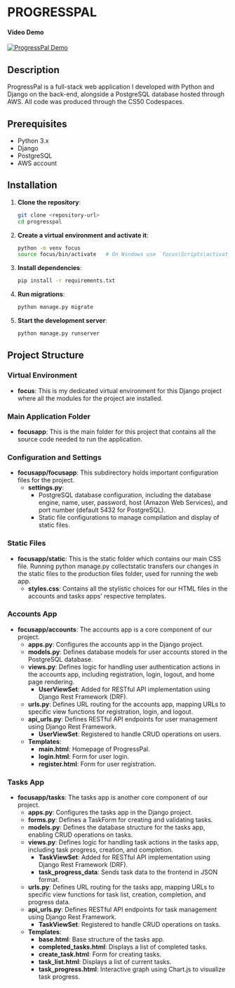 # PROGRESSPAL

#### Video Demo
[![ProgressPal Demo](https://img.youtube.com/vi/k3J9H_JxUsM/0.jpg)](https://youtu.be/k3J9H_JxUsM)

## Description
ProgressPal is a full-stack web application I developed with Python and Django on the back-end, alongside a PostgreSQL database hosted through AWS. All code was produced through the CS50 Codespaces.

## Prerequisites
- Python 3.x
- Django
- PostgreSQL
- AWS account

## Installation
1. **Clone the repository**:
   ```bash
   git clone <repository-url>
   cd progresspal
   ```
2. **Create a virtual environment and activate it**:
   ```bash
   python -m venv focus
   source focus/bin/activate   # On Windows use `focus\Scripts\activate`
   ```
3. **Install dependencies**:
   ```bash
   pip install -r requirements.txt
   ```
4. **Run migrations**:
   ```bash
   python manage.py migrate
   ```
5. **Start the development server**:
   ```bash
   python manage.py runserver
   ```

## Project Structure
### Virtual Environment
- **focus**: This is my dedicated virtual environment for this Django project where all the modules for the project are installed.
### Main Application Folder
- **focusapp**: This is the main folder for this project that contains all the source code needed to run the application.
### Configuration and Settings
- **focusapp/focusapp**: This subdirectory holds important configuration files for the project.
  + **settings.py**:
       + PostgreSQL database configuration, including the database engine, name, user, password, host (Amazon Web Services), and port number (default 5432 for PostgreSQL).
       + Static file configurations to manage compilation and display of static files.
### Static Files
- **focusapp/static**: This is the static folder which contains our main CSS file. Running python manage.py collectstatic transfers our changes in the static files to the production files folder, used for running the web app.
     + **styles.css**: Contains all the stylistic choices for our HTML files in the accounts and tasks apps' respective templates.
### Accounts App
- **focusapp/accounts**: The accounts app is a core component of our project.
     + **apps.py**: Configures the accounts app in the Django project.
     + **models.py**: Defines database models for user accounts stored in the PostgreSQL database.
     + **views.py**: Defines logic for handling user authentication actions in the accounts app, including registration, login, logout, and home page rendering.
          + **UserViewSet**: Added for RESTful API implementation using Django Rest Framework (DRF).
     + **urls.py**: Defines URL routing for the accounts app, mapping URLs to specific view functions for registration, login, and logout.
     + **api_urls.py**: Defines RESTful API endpoints for user management using Django Rest Framework.
          + **UserViewSet**: Registered to handle CRUD operations on users.
     + **Templates**:
          + **main.html**: Homepage of ProgressPal.
          + **login.html**: Form for user login.
          + **register.html**: Form for user registration.
      

### Tasks App
- **focusapp/tasks**: The tasks app is another core component of our project.
     + **apps.py**: Configures the tasks app in the Django project.
     + **forms.py**: Defines a TaskForm for creating and validating tasks.
     + **models.py**: Defines the database structure for the tasks app, enabling CRUD operations on tasks.
     + **views.py**: Defines logic for handling task actions in the tasks app, including task progress, creation, and completion.
          + **TaskViewSet**: Added for RESTful API implementation using Django Rest Framework (DRF).
          + **task_progress_data**: Sends task data to the frontend in JSON format.
     + **urls.py**: Defines URL routing for the tasks app, mapping URLs to specific view functions for task list, creation, completion, and progress data.
     + **api_urls.py**: Defines RESTful API endpoints for task management using Django Rest Framework.
          + **TaskViewSet**: Registered to handle CRUD operations on tasks.
     + **Templates**:
          + **base.html**: Base structure of the tasks app.
          + **completed_tasks.html**: Displays a list of completed tasks.
          + **create_task.html**: Form for creating tasks.
          + **task_list.html**: Displays a list of current tasks.
          + **task_progress.html**: Interactive graph using Chart.js to visualize task progress.
